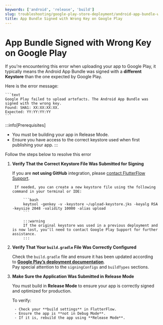```yaml
---
keywords: ['android', 'release', 'build']
slug: troubleshooting/google-play-store-deployment/android-app-bundle-wrong-key-error
title: App Bundle Signed with Wrong Key on Google Play
---
```


# App Bundle Signed with Wrong Key on Google Play

If you're encountering this error when uploading your app to Google Play, it typically means the Android App Bundle was signed with a **different Keystore** than the one expected by Google Play.

Here is the error message:

    ```text
    Google Play failed to upload artefacts. The Android App Bundle was signed with the wrong key.
    Found: SHA1: XX:XX:XX:XX.
    Expected: YY:YY:YY:YY
    ```

:::info[Prerequisites]
- You must be building your app in Release Mode.
- Ensure you have access to the correct keystore used when first publishing your app.
:::

Follow the steps below to resolve this error

1. **Verify That the Correct Keystore File Was Submitted for Signing**

    If you are **not using GitHub** integration, please [contact FlutterFlow Support](mailto:support@flutterflow.io).

        If needed, you can create a new keystore file using the following command in your terminal or IDE:

            ```bash
            keytool -genkey -v -keystore ~/upload-keystore.jks -keyalg RSA -keysize 2048 -validity 10000 -alias upload
            ```

            :::warning
            If the original keystore was used in a previous deployment and is now lost, you’ll need to contact Google Play Support for further assistance.
            :::

2. **Verify That Your `build.gradle` File Was Correctly Configured**

    Check the `build.gradle` file and ensure it has been updated according to **[Google Play’s deployment documentation](https://developer.android.com/studio/publish/app-signing#sign-apk)**.  
Pay special attention to the `signingConfigs` and `buildTypes` sections.

3. **Make Sure the Application Was Submitted in Release Mode**

    You must build in **Release Mode** to ensure your app is correctly signed and optimized for production.

    To verify:

        - Check your **build settings** in FlutterFlow.
        - Ensure the app is **not in Debug Mode**.
        - If it is, rebuild the app using **Release Mode**.
